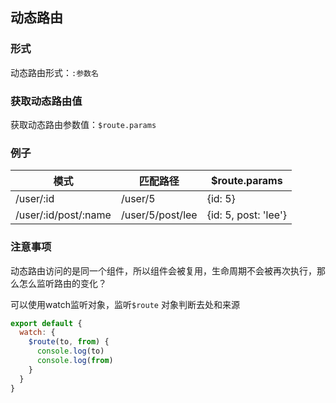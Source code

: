 ## 动态路由

### 形式

动态路由形式：`:参数名`

### 获取动态路由值

获取动态路由参数值：`$route.params`

### 例子

| 模式                 | 匹配路径         | $route.params        |
| -------------------- | ---------------- | -------------------- |
| /user/:id            | /user/5          | {id: 5}              |
| /user/:id/post/:name | /user/5/post/lee | {id: 5, post: 'lee'} |

### 注意事项

动态路由访问的是同一个组件，所以组件会被复用，生命周期不会被再次执行，那么怎么监听路由的变化？

可以使用watch监听对象，监听`$route` 对象判断去处和来源

```js
export default {
  watch: {
    $route(to, from) {
      console.log(to)
      console.log(from)
    }
  }
}
```
